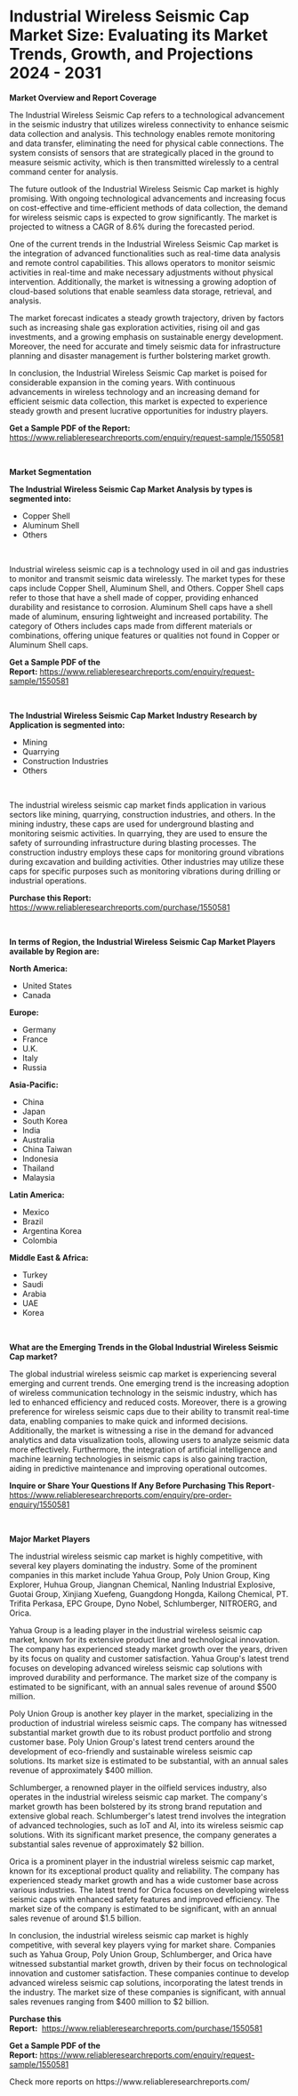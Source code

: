 <p><h1>Industrial Wireless Seismic Cap Market Size: Evaluating its Market Trends, Growth, and Projections 2024 - 2031</h1></p><p><strong>Market Overview and Report Coverage</strong></p>
<p><p>The Industrial Wireless Seismic Cap refers to a technological advancement in the seismic industry that utilizes wireless connectivity to enhance seismic data collection and analysis. This technology enables remote monitoring and data transfer, eliminating the need for physical cable connections. The system consists of sensors that are strategically placed in the ground to measure seismic activity, which is then transmitted wirelessly to a central command center for analysis.</p><p>The future outlook of the Industrial Wireless Seismic Cap market is highly promising. With ongoing technological advancements and increasing focus on cost-effective and time-efficient methods of data collection, the demand for wireless seismic caps is expected to grow significantly. The market is projected to witness a CAGR of 8.6% during the forecasted period.</p><p>One of the current trends in the Industrial Wireless Seismic Cap market is the integration of advanced functionalities such as real-time data analysis and remote control capabilities. This allows operators to monitor seismic activities in real-time and make necessary adjustments without physical intervention. Additionally, the market is witnessing a growing adoption of cloud-based solutions that enable seamless data storage, retrieval, and analysis.</p><p>The market forecast indicates a steady growth trajectory, driven by factors such as increasing shale gas exploration activities, rising oil and gas investments, and a growing emphasis on sustainable energy development. Moreover, the need for accurate and timely seismic data for infrastructure planning and disaster management is further bolstering market growth.</p><p>In conclusion, the Industrial Wireless Seismic Cap market is poised for considerable expansion in the coming years. With continuous advancements in wireless technology and an increasing demand for efficient seismic data collection, this market is expected to experience steady growth and present lucrative opportunities for industry players.</p></p>
<p><strong>Get a Sample PDF of the Report:</strong> <a href="https://www.reliableresearchreports.com/enquiry/request-sample/1550581">https://www.reliableresearchreports.com/enquiry/request-sample/1550581</a></p>
<p>&nbsp;</p>
<p><strong>Market Segmentation</strong></p>
<p><strong>The Industrial Wireless Seismic Cap Market Analysis by types is segmented into:</strong></p>
<p><ul><li>Copper Shell</li><li>Aluminum Shell</li><li>Others</li></ul></p>
<p>&nbsp;</p>
<p><p>Industrial wireless seismic cap is a technology used in oil and gas industries to monitor and transmit seismic data wirelessly. The market types for these caps include Copper Shell, Aluminum Shell, and Others. Copper Shell caps refer to those that have a shell made of copper, providing enhanced durability and resistance to corrosion. Aluminum Shell caps have a shell made of aluminum, ensuring lightweight and increased portability. The category of Others includes caps made from different materials or combinations, offering unique features or qualities not found in Copper or Aluminum Shell caps.</p></p>
<p><strong>Get a Sample PDF of the Report:</strong>&nbsp;<a href="https://www.reliableresearchreports.com/enquiry/request-sample/1550581">https://www.reliableresearchreports.com/enquiry/request-sample/1550581</a></p>
<p>&nbsp;</p>
<p><strong>The Industrial Wireless Seismic Cap Market Industry Research by Application is segmented into:</strong></p>
<p><ul><li>Mining</li><li>Quarrying</li><li>Construction Industries</li><li>Others</li></ul></p>
<p>&nbsp;</p>
<p><p>The industrial wireless seismic cap market finds application in various sectors like mining, quarrying, construction industries, and others. In the mining industry, these caps are used for underground blasting and monitoring seismic activities. In quarrying, they are used to ensure the safety of surrounding infrastructure during blasting processes. The construction industry employs these caps for monitoring ground vibrations during excavation and building activities. Other industries may utilize these caps for specific purposes such as monitoring vibrations during drilling or industrial operations.</p></p>
<p><strong>Purchase this Report:</strong>&nbsp; <a href="https://www.reliableresearchreports.com/purchase/1550581">https://www.reliableresearchreports.com/purchase/1550581</a></p>
<p>&nbsp;</p>
<p><strong>In terms of Region, the Industrial Wireless Seismic Cap Market Players available by Region are:</strong></p>
<p>
    <p> <strong> North America: </strong>
        <ul>
            <li>United States</li>
            <li>Canada</li>
        </ul>
        </p> 
    <p> <strong> Europe: </strong>
        <ul>
            <li>Germany</li>
            <li>France</li>
            <li>U.K.</li>
            <li>Italy</li>
            <li>Russia</li>
        </ul>
        </p> 
    <p> <strong> Asia-Pacific: </strong>
        <ul>
            <li>China</li>
            <li>Japan</li>
            <li>South Korea</li>
            <li>India</li>
            <li>Australia</li>
            <li>China Taiwan</li>
            <li>Indonesia</li>
            <li>Thailand</li>
            <li>Malaysia</li>
        </ul>
        </p> 
    <p> <strong> Latin America: </strong>
        <ul>
            <li>Mexico</li>
            <li>Brazil</li>
            <li>Argentina Korea</li>
            <li>Colombia</li>
        </ul>
        </p> 
    <p> <strong> Middle East & Africa: </strong>
        <ul>
            <li>Turkey</li>
            <li>Saudi</li>
            <li>Arabia</li>
            <li>UAE</li>
            <li>Korea</li>
        </ul>
    </p>
    </p>
<p>&nbsp;</p>
<p><strong>What are the Emerging Trends in the Global Industrial Wireless Seismic Cap market?</strong></p>
<p><p>The global industrial wireless seismic cap market is experiencing several emerging and current trends. One emerging trend is the increasing adoption of wireless communication technology in the seismic industry, which has led to enhanced efficiency and reduced costs. Moreover, there is a growing preference for wireless seismic caps due to their ability to transmit real-time data, enabling companies to make quick and informed decisions. Additionally, the market is witnessing a rise in the demand for advanced analytics and data visualization tools, allowing users to analyze seismic data more effectively. Furthermore, the integration of artificial intelligence and machine learning technologies in seismic caps is also gaining traction, aiding in predictive maintenance and improving operational outcomes.</p></p>
<p><strong>Inquire or Share Your Questions If Any Before Purchasing This Report</strong>- <a href="https://www.reliableresearchreports.com/enquiry/pre-order-enquiry/1550581">https://www.reliableresearchreports.com/enquiry/pre-order-enquiry/1550581</a></p>
<p>&nbsp;</p>
<p><strong>Major Market Players</strong></p>
<p><p>The industrial wireless seismic cap market is highly competitive, with several key players dominating the industry. Some of the prominent companies in this market include Yahua Group, Poly Union Group, King Explorer, Huhua Group, Jiangnan Chemical, Nanling Industrial Explosive, Guotai Group, Xinjiang Xuefeng, Guangdong Hongda, Kailong Chemical, PT. Trifita Perkasa, EPC Groupe, Dyno Nobel, Schlumberger, NITROERG, and Orica.</p><p>Yahua Group is a leading player in the industrial wireless seismic cap market, known for its extensive product line and technological innovation. The company has experienced steady market growth over the years, driven by its focus on quality and customer satisfaction. Yahua Group's latest trend focuses on developing advanced wireless seismic cap solutions with improved durability and performance. The market size of the company is estimated to be significant, with an annual sales revenue of around $500 million.</p><p>Poly Union Group is another key player in the market, specializing in the production of industrial wireless seismic caps. The company has witnessed substantial market growth due to its robust product portfolio and strong customer base. Poly Union Group's latest trend centers around the development of eco-friendly and sustainable wireless seismic cap solutions. Its market size is estimated to be substantial, with an annual sales revenue of approximately $400 million.</p><p>Schlumberger, a renowned player in the oilfield services industry, also operates in the industrial wireless seismic cap market. The company's market growth has been bolstered by its strong brand reputation and extensive global reach. Schlumberger's latest trend involves the integration of advanced technologies, such as IoT and AI, into its wireless seismic cap solutions. With its significant market presence, the company generates a substantial sales revenue of approximately $2 billion.</p><p>Orica is a prominent player in the industrial wireless seismic cap market, known for its exceptional product quality and reliability. The company has experienced steady market growth and has a wide customer base across various industries. The latest trend for Orica focuses on developing wireless seismic caps with enhanced safety features and improved efficiency. The market size of the company is estimated to be significant, with an annual sales revenue of around $1.5 billion.</p><p>In conclusion, the industrial wireless seismic cap market is highly competitive, with several key players vying for market share. Companies such as Yahua Group, Poly Union Group, Schlumberger, and Orica have witnessed substantial market growth, driven by their focus on technological innovation and customer satisfaction. These companies continue to develop advanced wireless seismic cap solutions, incorporating the latest trends in the industry. The market size of these companies is significant, with annual sales revenues ranging from $400 million to $2 billion.</p></p>
<p><strong>Purchase this Report:</strong>&nbsp;&nbsp;<a href="https://www.reliableresearchreports.com/purchase/1550581">https://www.reliableresearchreports.com/purchase/1550581</a></p>
<p></p>
<p><strong>Get a Sample PDF of the Report:</strong>&nbsp;<a href="https://www.reliableresearchreports.com/enquiry/request-sample/1550581">https://www.reliableresearchreports.com/enquiry/request-sample/1550581</a></p>
<p>Check more reports on https://www.reliableresearchreports.com/</p>